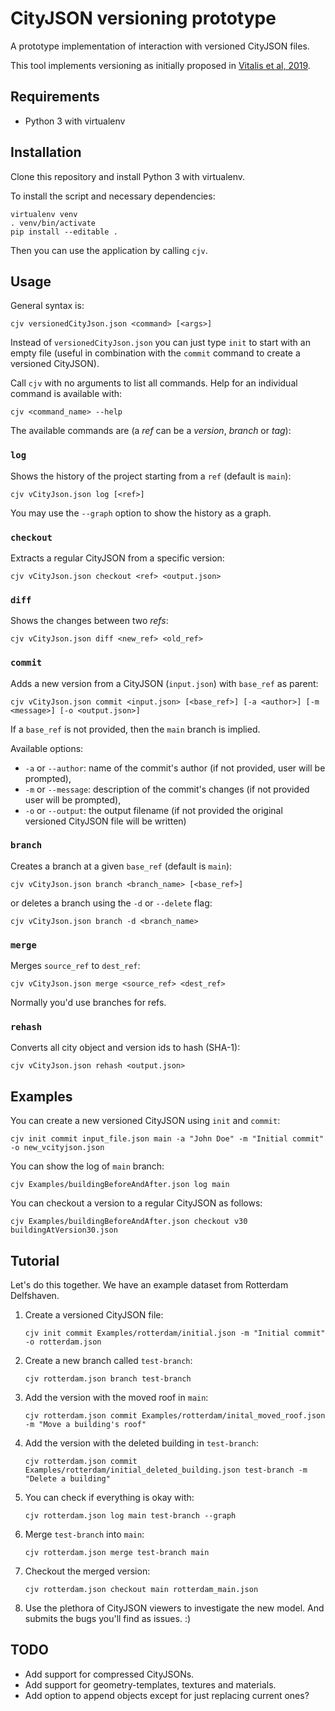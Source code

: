 # CityJSON versioning prototype

A prototype implementation of interaction with versioned CityJSON files.

This tool implements versioning as initially proposed in [Vitalis et al, 2019](https://www.isprs-ann-photogramm-remote-sens-spatial-inf-sci.net/IV-4-W8/123/2019/).

## Requirements

- Python 3 with virtualenv

## Installation

Clone this repository and install Python 3 with virtualenv.

To install the script and necessary dependencies:

```
virtualenv venv
. venv/bin/activate
pip install --editable .
```

Then you can use the application by calling `cjv`.

## Usage

General syntax is:

```
cjv versionedCityJson.json <command> [<args>]
```

Instead of ``versionedCityJson.json`` you can just type ``init`` to start with an empty file (useful in combination with the ``commit`` command to create a versioned CityJSON).

Call `cjv` with no arguments to list all commands. Help for an individual command is available with:

```
cjv <command_name> --help
```

The available commands are (a *ref* can be a *version*, *branch* or *tag*):

### ``log``
Shows the history of the project starting from a ``ref`` (default is ``main``):

```
cjv vCityJson.json log [<ref>]
```

You may use the `--graph` option to show the history as a graph.

### ``checkout``

Extracts a regular CityJSON from a specific version:

```
cjv vCityJson.json checkout <ref> <output.json>
```

### ``diff``

Shows the changes between two *refs*:

```
cjv vCityJson.json diff <new_ref> <old_ref>
```

### ``commit``

Adds a new version from a CityJSON (``input.json``) with ``base_ref`` as parent:

```
cjv vCityJson.json commit <input.json> [<base_ref>] [-a <author>] [-m <message>] [-o <output.json>]
```

If a ``base_ref`` is not provided, then the ``main`` branch is implied.

Available options:
- `-a` or `--author`: name of the commit's author (if not provided, user will be prompted),
- `-m` or `--message`: description of the commit's changes (if not provided user will be prompted),
- `-o` or `--output`: the output filename (if not provided the original versioned CityJSON file will be written)

### ``branch``

Creates a branch at a given ``base_ref`` (default is ``main``):

```
cjv vCityJson.json branch <branch_name> [<base_ref>]
```

or deletes a branch using the `-d` or `--delete` flag:

```
cjv vCityJson.json branch -d <branch_name>
```

### ``merge``

Merges ``source_ref`` to ``dest_ref``:

```
cjv vCityJson.json merge <source_ref> <dest_ref>
```

Normally you'd use branches for refs.

### ``rehash``

Converts all city object and version ids to hash (SHA-1):

```
cjv vCityJson.json rehash <output.json>
```

## Examples

You can create a new versioned CityJSON using ``init`` and ``commit``:

```
cjv init commit input_file.json main -a "John Doe" -m "Initial commit" -o new_vcityjson.json
```

You can show the log of ``main`` branch:

```
cjv Examples/buildingBeforeAndAfter.json log main
```

You can checkout a version to a regular CityJSON as follows:

```
cjv Examples/buildingBeforeAndAfter.json checkout v30 buildingAtVersion30.json
```

## Tutorial

Let's do this together. We have an example dataset from Rotterdam Delfshaven.

1. Create a versioned CityJSON file:

    ```
    cjv init commit Examples/rotterdam/initial.json -m "Initial commit" -o rotterdam.json
    ```

2. Create a new branch called `test-branch`:

    ```
    cjv rotterdam.json branch test-branch
    ```

3. Add the version with the moved roof in `main`:

    ```
    cjv rotterdam.json commit Examples/rotterdam/inital_moved_roof.json -m "Move a building's roof"
    ```

4. Add the version with the deleted building in `test-branch`:

    ```
    cjv rotterdam.json commit Examples/rotterdam/initial_deleted_building.json test-branch -m "Delete a building"
    ```

5. You can check if everything is okay with:

    ```
    cjv rotterdam.json log main test-branch --graph
    ```

6. Merge `test-branch` into `main`:

    ```
    cjv rotterdam.json merge test-branch main
    ```

7. Checkout the merged version:

    ```
    cjv rotterdam.json checkout main rotterdam_main.json
    ```

8. Use the plethora of CityJSON viewers to investigate the new model. And submits the bugs you'll find as issues. :)

## TODO

- Add support for compressed CityJSONs.
- Add support for geometry-templates, textures and materials.
- Add option to append objects except for just replacing current ones?
